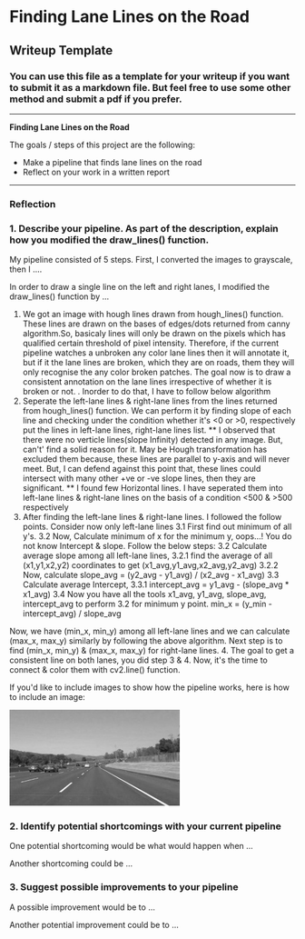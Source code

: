 # **Finding Lane Lines on the Road** 

## Writeup Template

### You can use this file as a template for your writeup if you want to submit it as a markdown file. But feel free to use some other method and submit a pdf if you prefer.

---

**Finding Lane Lines on the Road**

The goals / steps of this project are the following:
* Make a pipeline that finds lane lines on the road
* Reflect on your work in a written report


[//]: # (Image References)

[image1]: ./examples/grayscale.jpg "Grayscale"

---

### Reflection

### 1. Describe your pipeline. As part of the description, explain how you modified the draw_lines() function.

My pipeline consisted of 5 steps. First, I converted the images to grayscale, then I .... 

In order to draw a single line on the left and right lanes, I modified the draw_lines() function by ...
1. We got an image with hough lines drawn from hough_lines() function. These lines are drawn on the bases of edges/dots
   returned from canny algorithm.So, basicaly lines will only be drawn on the pixels which has qualified certain threshold
   of pixel intensity. Therefore, if the current pipeline watches a unbroken any color lane lines then it will annotate
   it, but if it the lane lines are broken, which they are on roads, them they will only recognise the any color broken
   patches. The goal now is to draw a consistent annotation on the lane lines irrespective of whether it is broken or not.
   . Inorder to do that, I have to follow below algorithm
2. Seperate the left-lane lines & right-lane lines from the lines returned from hough_lines() function. We can perform 
   it by finding slope of each line and checking under the condition whether it's <0 or >0, respectively put the lines
   in left-lane lines, right-lane lines list.
   ** I observed that there were no verticle lines(slope Infinity) detected in any image. But, can't' find a solid reason for it.
      May be Hough transformation has excluded them because, these lines are parallel to y-axis and will never meet.
      But, I can defend against this point that, these lines could intersect with many other +ve or -ve slope lines,
      then they are significant.
   ** I found few Horizontal lines. I have seperated them into left-lane lines & right-lane lines on the basis of a 
      condition <500 & >500 respectively
3. After finding the left-lane lines & right-lane lines. I followed the follow points. Consider now only left-lane lines
    3.1 First find out minimum of all y's.
    3.2 Now, Calculate minimum of x for the minimum y, oops...! You do not know Intercept & slope. Follow the below steps:
    3.2 Calculate average slope among all left-lane lines,
        3.2.1 find the average of all (x1,y1,x2,y2) coordinates to get (x1_avg,y1_avg,x2_avg,y2_avg)
        3.2.2 Now, calculate slope_avg = (y2_avg - y1_avg) / (x2_avg - x1_avg)
    3.3 Calculate average Intercept,
        3.3.1 intercept_avg = y1_avg - (slope_avg * x1_avg)
    3.4 Now you have all the tools x1_avg, y1_avg, slope_avg, intercept_avg to perform 3.2 for minimum y point.
         min_x = (y_min - intercept_avg) / slope_avg

Now, we have (min_x, min_y) among all left-lane lines and we can calculate (max_x, max_y) similarly by following the
above algorithm.
Next step is to find (min_x, min_y) & (max_x, max_y) for right-lane lines.
4. The goal to get a consistent line on both lanes, you did step 3 & 4.
   Now, it's the time to connect & color them with cv2.line() function.

If you'd like to include images to show how the pipeline works, here is how to include an image: 

![alt text][image1]


### 2. Identify potential shortcomings with your current pipeline


One potential shortcoming would be what would happen when ... 

Another shortcoming could be ...


### 3. Suggest possible improvements to your pipeline

A possible improvement would be to ...

Another potential improvement could be to ...
